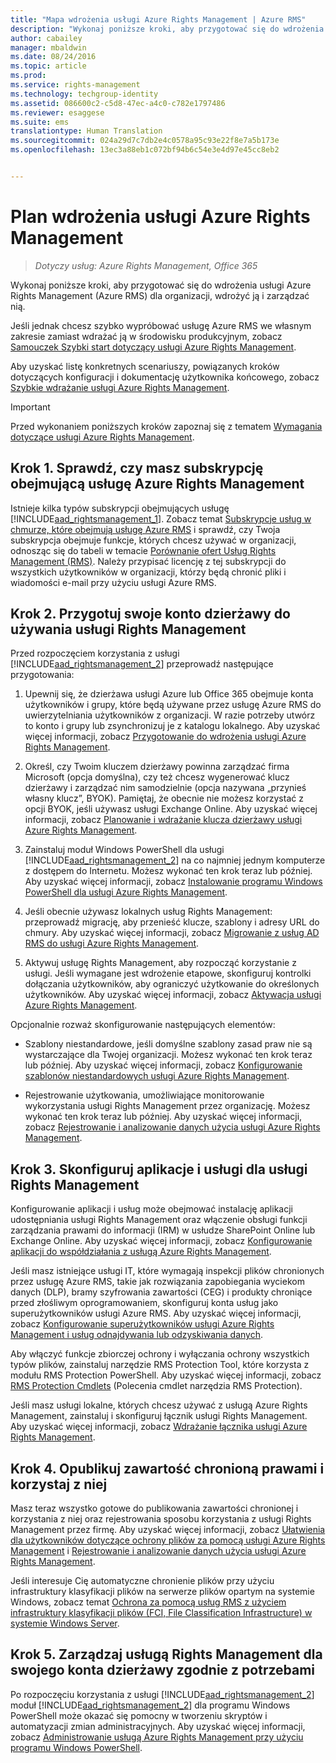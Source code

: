 ```yaml
---
title: "Mapa wdrożenia usługi Azure Rights Management | Azure RMS"
description: "Wykonaj poniższe kroki, aby przygotować się do wdrożenia usługi Azure Rights Management (Azure RMS) dla organizacji, wdrożyć ją i zarządzać nią."
author: cabailey
manager: mbaldwin
ms.date: 08/24/2016
ms.topic: article
ms.prod: 
ms.service: rights-management
ms.technology: techgroup-identity
ms.assetid: 086600c2-c5d8-47ec-a4c0-c782e1797486
ms.reviewer: esaggese
ms.suite: ems
translationtype: Human Translation
ms.sourcegitcommit: 024a29d7c7db2e4c0578a95c93e22f8e7a5b173e
ms.openlocfilehash: 13ec3a88eb1c072bf94b6c54e3e4d97e45cc8eb2


---
```


# Plan wdrożenia usługi Azure Rights Management

>*Dotyczy usług: Azure Rights Management, Office 365*

Wykonaj poniższe kroki, aby przygotować się do wdrożenia usługi Azure Rights Management (Azure RMS) dla organizacji, wdrożyć ją i zarządzać nią.

Jeśli jednak chcesz szybko wypróbować usługę Azure RMS we własnym zakresie zamiast wdrażać ją w środowisku produkcyjnym, zobacz [Samouczek Szybki start dotyczący usługi Azure Rights Management](../get-started/quick-start-tutorial.md).

Aby uzyskać listę konkretnych scenariuszy, powiązanych kroków dotyczących konfiguracji i dokumentację użytkownika końcowego, zobacz [Szybkie wdrażanie usługi Azure Rights Management](../get-started/rapid-deployment-guide.md).

> [!IMPORTANT]
> Przed wykonaniem poniższych kroków zapoznaj się z tematem [Wymagania dotyczące usługi Azure Rights Management](../get-started/requirements-azure-rms.md).

## Krok 1. Sprawdź, czy masz subskrypcję obejmującą usługę Azure Rights Management
Istnieje kilka typów subskrypcji obejmujących usługę [!INCLUDE[aad_rightsmanagement_1](../includes/aad_rightsmanagement_1_md.md)]. Zobacz temat [Subskrypcje usług w chmurze, które obejmują usługę Azure RMS](../get-started/requirements-subscriptions.md) i sprawdź, czy Twoja subskrypcja obejmuje funkcje, których chcesz używać w organizacji, odnosząc się do tabeli w temacie [Porównanie ofert Usług Rights Management (RMS)](https://technet.microsoft.com/dn858608). Należy przypisać licencję z tej subskrypcji do wszystkich użytkowników w organizacji, którzy będą chronić pliki i wiadomości e-mail przy użyciu usługi Azure RMS.

## Krok 2. Przygotuj swoje konto dzierżawy do używania usługi Rights Management
Przed rozpoczęciem korzystania z usługi [!INCLUDE[aad_rightsmanagement_2](../includes/aad_rightsmanagement_2_md.md)] przeprowadź następujące przygotowania:

1.  Upewnij się, że dzierżawa usługi Azure lub Office 365 obejmuje konta użytkowników i grupy, które będą używane przez usługę Azure RMS do uwierzytelniania użytkowników z organizacji. W razie potrzeby utwórz to konto i grupy lub zsynchronizuj je z katalogu lokalnego. Aby uzyskać więcej informacji, zobacz [Przygotowanie do wdrożenia usługi Azure Rights Management](prepare.md).

2.  Określ, czy Twoim kluczem dzierżawy powinna zarządzać firma Microsoft (opcja domyślna), czy też chcesz wygenerować klucz dzierżawy i zarządzać nim samodzielnie (opcja nazywana „przynieś własny klucz”, BYOK). Pamiętaj, że obecnie nie możesz korzystać z opcji BYOK, jeśli używasz usługi Exchange Online. Aby uzyskać więcej informacji, zobacz [Planowanie i wdrażanie klucza dzierżawy usługi Azure Rights Management](plan-implement-tenant-key.md).

3.  Zainstaluj moduł Windows PowerShell dla usługi [!INCLUDE[aad_rightsmanagement_2](../includes/aad_rightsmanagement_2_md.md)] na co najmniej jednym komputerze z dostępem do Internetu. Możesz wykonać ten krok teraz lub później. Aby uzyskać więcej informacji, zobacz [Instalowanie programu Windows PowerShell dla usługi Azure Rights Management](../deploy-use/install-powershell.md).

4.  Jeśli obecnie używasz lokalnych usług Rights Management: przeprowadź migrację, aby przenieść klucze, szablony i adresy URL do chmury. Aby uzyskać więcej informacji, zobacz [Migrowanie z usług AD RMS do usługi Azure Rights Management](migrate-from-ad-rms-to-azure-rms.md).

5.  Aktywuj usługę Rights Management, aby rozpocząć korzystanie z usługi. Jeśli wymagane jest wdrożenie etapowe, skonfiguruj kontrolki dołączania użytkowników, aby ograniczyć użytkowanie do określonych użytkowników. Aby uzyskać więcej informacji, zobacz [Aktywacja usługi Azure Rights Management](../deploy-use/activate-service.md).

Opcjonalnie rozważ skonfigurowanie następujących elementów:

-   Szablony niestandardowe, jeśli domyślne szablony zasad praw nie są wystarczające dla Twojej organizacji. Możesz wykonać ten krok teraz lub później. Aby uzyskać więcej informacji, zobacz [Konfigurowanie szablonów niestandardowych usługi Azure Rights Management](../deploy-use/configure-custom-templates.md).

-   Rejestrowanie użytkowania, umożliwiające monitorowanie wykorzystania usługi Rights Management przez organizację. Możesz wykonać ten krok teraz lub później. Aby uzyskać więcej informacji, zobacz [Rejestrowanie i analizowanie danych użycia usługi Azure Rights Management](../deploy-use/log-analyze-usage.md).

## Krok 3. Skonfiguruj aplikacje i usługi dla usługi Rights Management
Konfigurowanie aplikacji i usług może obejmować instalację aplikacji udostępniania usługi Rights Management oraz włączenie obsługi funkcji zarządzania prawami do informacji (IRM) w usłudze SharePoint Online lub Exchange Online. Aby uzyskać więcej informacji, zobacz [Konfigurowanie aplikacji do współdziałania z usługą Azure Rights Management](../deploy-use/configure-applications.md).

Jeśli masz istniejące usługi IT, które wymagają inspekcji plików chronionych przez usługę Azure RMS, takie jak rozwiązania zapobiegania wyciekom danych (DLP), bramy szyfrowania zawartości (CEG) i produkty chroniące przed złośliwym oprogramowaniem, skonfiguruj konta usług jako superużytkowników usługi Azure RMS. Aby uzyskać więcej informacji, zobacz [Konfigurowanie superużytkowników usługi Azure Rights Management i usług odnajdywania lub odzyskiwania danych](../deploy-use/configure-super-users.md).

Aby włączyć funkcje zbiorczej ochrony i wyłączania ochrony wszystkich typów plików, zainstaluj narzędzie RMS Protection Tool, które korzysta z modułu RMS Protection PowerShell. Aby uzyskać więcej informacji, zobacz [RMS Protection Cmdlets](https://msdn.microsoft.com/library/mt433195.aspx) (Polecenia cmdlet narzędzia RMS Protection).

Jeśli masz usługi lokalne, których chcesz używać z usługą Azure Rights Management, zainstaluj i skonfiguruj łącznik usługi Rights Management. Aby uzyskać więcej informacji, zobacz [Wdrażanie łącznika usługi Azure Rights Management](../deploy-use/deploy-rms-connector.md).

## Krok 4. Opublikuj zawartość chronioną prawami i korzystaj z niej
Masz teraz wszystko gotowe do publikowania zawartości chronionej i korzystania z niej oraz rejestrowania sposobu korzystania z usługi Rights Management przez firmę. Aby uzyskać więcej informacji, zobacz [Ułatwienia dla użytkowników dotyczące ochrony plików za pomocą usługi Azure Rights Management](../deploy-use/help-users.md) i [Rejestrowanie i analizowanie danych użycia usługi Azure Rights Management](../deploy-use/log-analyze-usage.md).

Jeśli interesuje Cię automatyczne chronienie plików przy użyciu infrastruktury klasyfikacji plików na serwerze plików opartym na systemie Windows, zobacz temat [Ochrona za pomocą usług RMS z użyciem infrastruktury klasyfikacji plików (FCI, File Classification Infrastructure) w systemie Windows Server](../rms-client/configure-fci.md).

## Krok 5. Zarządzaj usługą Rights Management dla swojego konta dzierżawy zgodnie z potrzebami
Po rozpoczęciu korzystania z usługi [!INCLUDE[aad_rightsmanagement_2](../includes/aad_rightsmanagement_2_md.md)] moduł [!INCLUDE[aad_rightsmanagement_2](../includes/aad_rightsmanagement_2_md.md)] dla programu Windows PowerShell może okazać się pomocny w tworzeniu skryptów i automatyzacji zmian administracyjnych. Aby uzyskać więcej informacji, zobacz [Administrowanie usługą Azure Rights Management przy użyciu programu Windows PowerShell](../deploy-use/administer-powershell.md).





<!--HONumber=Aug16_HO4-->



